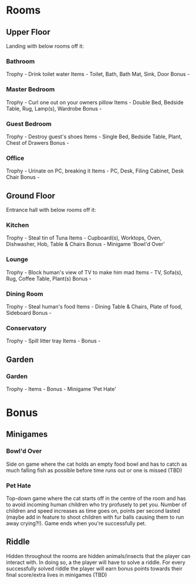 # Rooms

## Upper Floor

Landing with below rooms off it:

### Bathroom

Trophy - Drink toilet water
Items - Toilet, Bath, Bath Mat, Sink, Door
Bonus -

### Master Bedroom

Trophy - Curl one out on your owners pillow
Items - Double Bed, Bedside Table, Rug, Lamp(s), Wardrobe
Bonus -

### Guest Bedroom

Trophy - Destroy guest's shoes
Items - Single Bed, Bedside Table, Plant, Chest of Drawers
Bonus -

### Office

Trophy - Urinate on PC, breaking it
Items - PC, Desk, Filing Cabinet, Desk Chair
Bonus -

## Ground Floor

Entrance hall with below rooms off it:

### Kitchen

Trophy - Steal tin of Tuna
Items - Cupboard(s), Worktops, Oven, Dishwasher, Hob, Table & Chairs
Bonus - Minigame 'Bowl'd Over'

### Lounge

Trophy - Block human's view of TV to make him mad
Items - TV, Sofa(s), Rug, Coffee Table, Plant(s)
Bonus -

### Dining Room

Trophy - Steal human's food
Items - Dining Table & Chairs, Plate of food, Sideboard
Bonus -

### Conservatory

Trophy - Spill litter tray
Items -
Bonus -

## Garden

### Garden

Trophy -
Items -
Bonus - Minigame 'Pet Hate'


# Bonus

## Minigames

### Bowl'd Over

Side on game where the cat holds an empty food bowl and has to catch as much
falling fish as possible before time runs out or one is missed (TBD)

### Pet Hate

Top-down game where the cat starts off in the centre of the room and has to
avoid incoming human children who try profusely to pet you. Number of children
and speed increases as time goes on, points per second lasted (maybe add in
feature to shoot children with fur balls causing them to run away crying?!).
Game ends when you're successfully pet.

## Riddle

Hidden throughout the rooms are hidden animals/insects that the player can
interact with. In doing so, a the player will have to solve a riddle. For every
successfully solved riddle the player will earn bonus points towards their
final score/extra lives in minigames (TBD)
